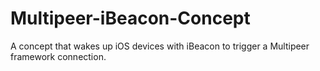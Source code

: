 Multipeer-iBeacon-Concept
=========================

A concept that wakes up iOS devices with iBeacon to trigger a Multipeer framework connection.
